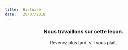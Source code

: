 ```yaml
---
title:  Histoire
date:   20/07/2018
---
```


### <center>Nous travaillons sur cette leçon.</center>
<center>Revenez plus tard, s'il vous plaît.</center>